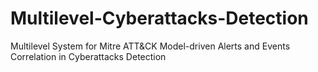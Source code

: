 # Multilevel-Cyberattacks-Detection
Multilevel System for Mitre ATT&amp;CK Model-driven Alerts and Events Correlation in Cyberattacks Detection
